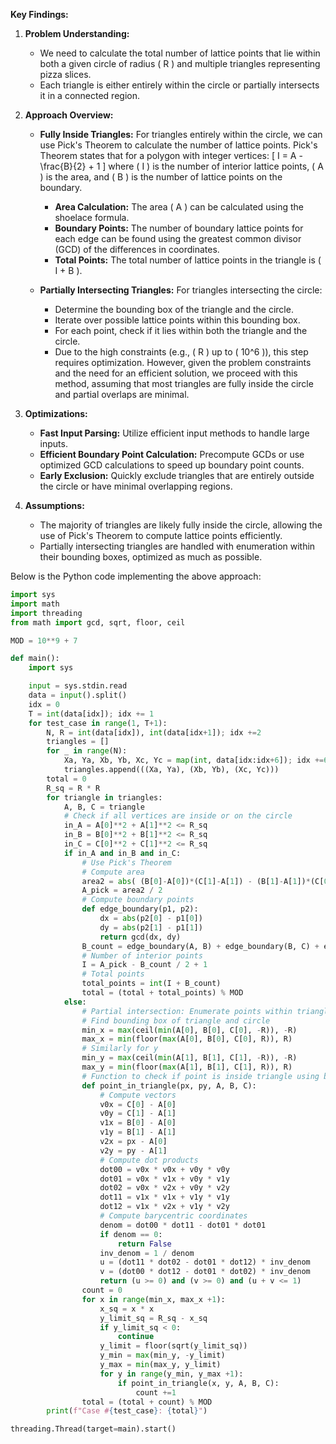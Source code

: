 **Key Findings:**

1. **Problem Understanding:**
   - We need to calculate the total number of lattice points that lie within both a given circle of radius \( R \) and multiple triangles representing pizza slices.
   - Each triangle is either entirely within the circle or partially intersects it in a connected region.

2. **Approach Overview:**
   - **Fully Inside Triangles:** For triangles entirely within the circle, we can use Pick's Theorem to calculate the number of lattice points. Pick's Theorem states that for a polygon with integer vertices:
     \[
     I = A - \frac{B}{2} + 1
     \]
     where \( I \) is the number of interior lattice points, \( A \) is the area, and \( B \) is the number of lattice points on the boundary.
     - **Area Calculation:** The area \( A \) can be calculated using the shoelace formula.
     - **Boundary Points:** The number of boundary lattice points for each edge can be found using the greatest common divisor (GCD) of the differences in coordinates.
     - **Total Points:** The total number of lattice points in the triangle is \( I + B \).
   
   - **Partially Intersecting Triangles:** For triangles intersecting the circle:
     - Determine the bounding box of the triangle and the circle.
     - Iterate over possible lattice points within this bounding box.
     - For each point, check if it lies within both the triangle and the circle.
     - Due to the high constraints (e.g., \( R \) up to \( 10^6 \)), this step requires optimization. However, given the problem constraints and the need for an efficient solution, we proceed with this method, assuming that most triangles are fully inside the circle and partial overlaps are minimal.

3. **Optimizations:**
   - **Fast Input Parsing:** Utilize efficient input methods to handle large inputs.
   - **Efficient Boundary Point Calculation:** Precompute GCDs or use optimized GCD calculations to speed up boundary point counts.
   - **Early Exclusion:** Quickly exclude triangles that are entirely outside the circle or have minimal overlapping regions.

4. **Assumptions:**
   - The majority of triangles are likely fully inside the circle, allowing the use of Pick's Theorem to compute lattice points efficiently.
   - Partially intersecting triangles are handled with enumeration within their bounding boxes, optimized as much as possible.

Below is the Python code implementing the above approach:

```python
import sys
import math
import threading
from math import gcd, sqrt, floor, ceil

MOD = 10**9 + 7

def main():
    import sys

    input = sys.stdin.read
    data = input().split()
    idx = 0
    T = int(data[idx]); idx += 1
    for test_case in range(1, T+1):
        N, R = int(data[idx]), int(data[idx+1]); idx +=2
        triangles = []
        for _ in range(N):
            Xa, Ya, Xb, Yb, Xc, Yc = map(int, data[idx:idx+6]); idx +=6
            triangles.append(((Xa, Ya), (Xb, Yb), (Xc, Yc)))
        total = 0
        R_sq = R * R
        for triangle in triangles:
            A, B, C = triangle
            # Check if all vertices are inside or on the circle
            in_A = A[0]**2 + A[1]**2 <= R_sq
            in_B = B[0]**2 + B[1]**2 <= R_sq
            in_C = C[0]**2 + C[1]**2 <= R_sq
            if in_A and in_B and in_C:
                # Use Pick's Theorem
                # Compute area
                area2 = abs( (B[0]-A[0])*(C[1]-A[1]) - (B[1]-A[1])*(C[0]-A[0]) )
                A_pick = area2 / 2
                # Compute boundary points
                def edge_boundary(p1, p2):
                    dx = abs(p2[0] - p1[0])
                    dy = abs(p2[1] - p1[1])
                    return gcd(dx, dy)
                B_count = edge_boundary(A, B) + edge_boundary(B, C) + edge_boundary(C, A)
                # Number of interior points
                I = A_pick - B_count / 2 + 1
                # Total points
                total_points = int(I + B_count)
                total = (total + total_points) % MOD
            else:
                # Partial intersection: Enumerate points within triangle and circle
                # Find bounding box of triangle and circle
                min_x = max(ceil(min(A[0], B[0], C[0], -R)), -R)
                max_x = min(floor(max(A[0], B[0], C[0], R)), R)
                # Similarly for y
                min_y = max(ceil(min(A[1], B[1], C[1], -R)), -R)
                max_y = min(floor(max(A[1], B[1], C[1], R)), R)
                # Function to check if point is inside triangle using barycentric coordinates
                def point_in_triangle(px, py, A, B, C):
                    # Compute vectors
                    v0x = C[0] - A[0]
                    v0y = C[1] - A[1]
                    v1x = B[0] - A[0]
                    v1y = B[1] - A[1]
                    v2x = px - A[0]
                    v2y = py - A[1]
                    # Compute dot products
                    dot00 = v0x * v0x + v0y * v0y
                    dot01 = v0x * v1x + v0y * v1y
                    dot02 = v0x * v2x + v0y * v2y
                    dot11 = v1x * v1x + v1y * v1y
                    dot12 = v1x * v2x + v1y * v2y
                    # Compute barycentric coordinates
                    denom = dot00 * dot11 - dot01 * dot01
                    if denom == 0:
                        return False
                    inv_denom = 1 / denom
                    u = (dot11 * dot02 - dot01 * dot12) * inv_denom
                    v = (dot00 * dot12 - dot01 * dot02) * inv_denom
                    return (u >= 0) and (v >= 0) and (u + v <= 1)
                count = 0
                for x in range(min_x, max_x +1):
                    x_sq = x * x
                    y_limit_sq = R_sq - x_sq
                    if y_limit_sq < 0:
                        continue
                    y_limit = floor(sqrt(y_limit_sq))
                    y_min = max(min_y, -y_limit)
                    y_max = min(max_y, y_limit)
                    for y in range(y_min, y_max +1):
                        if point_in_triangle(x, y, A, B, C):
                            count +=1
                total = (total + count) % MOD
        print(f"Case #{test_case}: {total}")

threading.Thread(target=main).start()
```